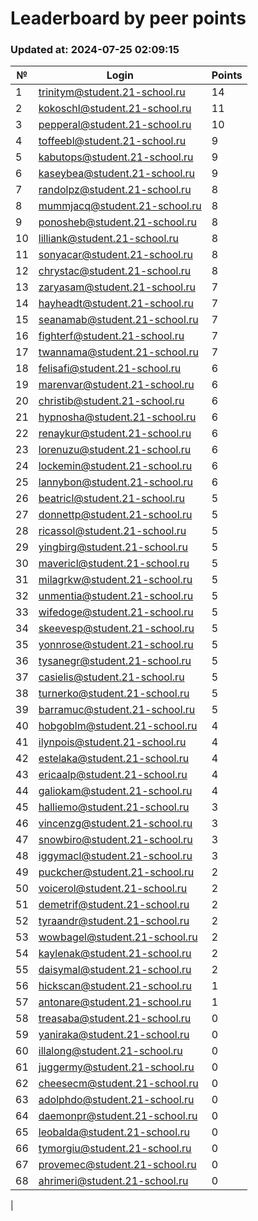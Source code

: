 # Leaderboard by peer points

### Updated at: 2024-07-25 02:09:15

| № | Login | Points |
|---|-------|--------|
|1|trinitym@student.21-school.ru|14|
|2|kokoschl@student.21-school.ru|11|
|3|pepperal@student.21-school.ru|10|
|4|toffeebl@student.21-school.ru|9|
|5|kabutops@student.21-school.ru|9|
|6|kaseybea@student.21-school.ru|9|
|7|randolpz@student.21-school.ru|8|
|8|mummjacq@student.21-school.ru|8|
|9|ponosheb@student.21-school.ru|8|
|10|lilliank@student.21-school.ru|8|
|11|sonyacar@student.21-school.ru|8|
|12|chrystac@student.21-school.ru|8|
|13|zaryasam@student.21-school.ru|7|
|14|hayheadt@student.21-school.ru|7|
|15|seanamab@student.21-school.ru|7|
|16|fighterf@student.21-school.ru|7|
|17|twannama@student.21-school.ru|7|
|18|felisafi@student.21-school.ru|6|
|19|marenvar@student.21-school.ru|6|
|20|christib@student.21-school.ru|6|
|21|hypnosha@student.21-school.ru|6|
|22|renaykur@student.21-school.ru|6|
|23|lorenuzu@student.21-school.ru|6|
|24|lockemin@student.21-school.ru|6|
|25|lannybon@student.21-school.ru|6|
|26|beatricl@student.21-school.ru|5|
|27|donnettp@student.21-school.ru|5|
|28|ricassol@student.21-school.ru|5|
|29|yingbirg@student.21-school.ru|5|
|30|mavericl@student.21-school.ru|5|
|31|milagrkw@student.21-school.ru|5|
|32|unmentia@student.21-school.ru|5|
|33|wifedoge@student.21-school.ru|5|
|34|skeevesp@student.21-school.ru|5|
|35|yonnrose@student.21-school.ru|5|
|36|tysanegr@student.21-school.ru|5|
|37|casielis@student.21-school.ru|5|
|38|turnerko@student.21-school.ru|5|
|39|barramuc@student.21-school.ru|5|
|40|hobgoblm@student.21-school.ru|4|
|41|ilynpois@student.21-school.ru|4|
|42|estelaka@student.21-school.ru|4|
|43|ericaalp@student.21-school.ru|4|
|44|galiokam@student.21-school.ru|4|
|45|halliemo@student.21-school.ru|3|
|46|vincenzg@student.21-school.ru|3|
|47|snowbiro@student.21-school.ru|3|
|48|iggymacl@student.21-school.ru|3|
|49|puckcher@student.21-school.ru|2|
|50|voicerol@student.21-school.ru|2|
|51|demetrif@student.21-school.ru|2|
|52|tyraandr@student.21-school.ru|2|
|53|wowbagel@student.21-school.ru|2|
|54|kaylenak@student.21-school.ru|2|
|55|daisymal@student.21-school.ru|2|
|56|hickscan@student.21-school.ru|1|
|57|antonare@student.21-school.ru|1|
|58|treasaba@student.21-school.ru|0|
|59|yaniraka@student.21-school.ru|0|
|60|illalong@student.21-school.ru|0|
|61|juggermy@student.21-school.ru|0|
|62|cheesecm@student.21-school.ru|0|
|63|adolphdo@student.21-school.ru|0|
|64|daemonpr@student.21-school.ru|0|
|65|leobalda@student.21-school.ru|0|
|66|tymorgiu@student.21-school.ru|0|
|67|provemec@student.21-school.ru|0|
|68|ahrimeri@student.21-school.ru|0|
|
